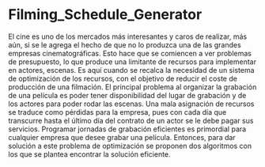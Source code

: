 # Filming_Schedule_Generator

El cine es uno de los mercados más interesantes y caros de realizar, más aún, si se le agrega el hecho de que no lo produzca una de las grandes empresas cinematográficas. Esto hace que se comiencen a ver problemas de presupuesto, lo que produce una limitante de recursos para implementar en actores, escenas. Es aquí cuando se recalca la necesidad de un sistema de optimización de los recursos, con el objetivo de reducir el coste de producción de una filmación.
El principal problema al organizar la grabación de una película es poder tener disponibilidad del lugar de grabación y de los actores para poder rodar las escenas. Una mala asignación de recursos se traduce como pérdidas para la empresa, pues con cada día que transcurre hasta el último día del contrato de un actor se le debe pagar sus servicios. 
Programar jornadas de grabación eficientes es primordial para cualquier empresa que desee grabar una película. Entonces, para dar solución a este problema de optimización se proponen dos algoritmos con los que se plantea encontrar la solución eficiente. 
